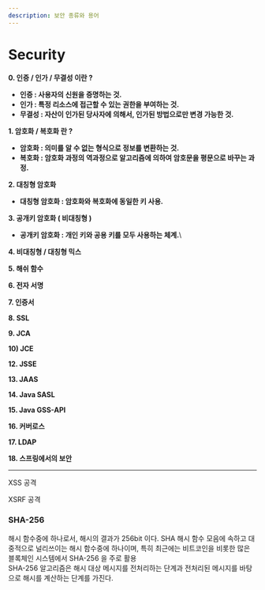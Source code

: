 ```yaml
---
description: 보안 종류와 용어
---
```


# Security

**0. 인증 / 인가 / 무결성 이란 ?**&#x20;

* **인증 : 사용자의 신원을 증명하는 것.**
* **인가 : 특정 리소스에 접근할 수 있는 권한을 부여하는 것.**
* **무결성 : 자산이 인가된 당사자에 의해서, 인가된 방법으로만 변경 가능한 것.**

&#x20;

**1. 암호화 / 복호화 란 ?**&#x20;

* **암호화 : 의미를 알 수 없는 형식으로 정보를 변환하는 것.**
* **복호화 : 암호화 과정의 역과정으로 알고리즘에 의하여 암호문을 평문으로 바꾸는 과정.**

&#x20;

**2. 대칭형 암호화**&#x20;

* **대칭형 암호화 : 암호화와 복호화에 동일한 키 사용.**

&#x20;

**3. 공개키 암호화 ( 비대칭형 )**&#x20;

* **공개키 암호화 : 개인 키와 공용 키를 모두 사용하는 체계.**\


&#x20;

**4. 비대칭형 / 대칭형 믹스**&#x20;

**5. 해쉬 함수**&#x20;

**6. 전자 서명**&#x20;

**7. 인증서**&#x20;

**8. SSL**

**9. JCA** &#x20;

**10) JCE**

**12. JSSE**

**13. JAAS**

**14. Java SASL**

**15. Java GSS-API**

**16. 커버로스**&#x20;

**17. LDAP**&#x20;

**18. 스프링에서의 보안**

****

XSS 공격

XSRF 공격



### SHA-256 <a href="#sha-256" id="sha-256"></a>

해시 함수중에 하나로서, 해시의 결과가 256bit 이다. SHA 해시 함수 모음에 속하고 대중적으로 널리쓰이는 해시 함수중에 하나이며, 특히 최근에는 비트코인을 비롯한 많은 블록체인 시스템에서 SHA-256 을 주로 활용\
SHA-256 알고리즘은 해시 대상 메시지를 전처리하는 단계과 전처리된 메시지를 바탕으로 해시를 계산하는 단계를 가진다.&#x20;

